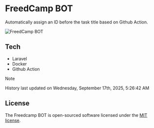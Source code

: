 # FreedCamp BOT

Automatically assign an ID before the task title based on Github Action.

![FreedCamp BOT](https://repository-images.githubusercontent.com/737932867/7d34798b-2680-471c-b089-a78a718d3d6a)

## Tech

- Laravel
- Docker
- Github Action

> [!NOTE]  
> History last updated on Wednesday, September 17th, 2025, 5:26:42 AM

## License

The Freedcamp BOT is open-sourced software licensed under the [MIT license](https://opensource.org/licenses/MIT).
